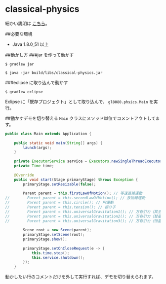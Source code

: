 # classical-physics
細かい説明は [こちら](http://qiita.com/opengl-8080/items/727bcfdfee7f3a1be164)。

##必要な環境
- Java 1.8.0_51 以上

##動かし方
###jar を作って動かす
```bash:
$ gradlew jar

$ java -jar build/libs/classical-physics.jar
```

###eclipse に取り込んで動かす
```bash:
$ gradlew eclipse
```

Eclipse に「既存プロジェクト」として取り込んで、 `gl8080.phsics.Main` を実行。

##動かすデモを切り替える
`Main` クラスにメソッド単位でコメントアウトしてます。

```java
public class Main extends Application {
    
    public static void main(String[] args) {
        launch(args);
    }
    
    private ExecutorService service = Executors.newSingleThreadExecutor();
    private Time time;
    
    @Override
    public void start(Stage primaryStage) throws Exception {
        primaryStage.setResizable(false);
        
        Parent parent = this.firstLawOfMotion(); // 等速直線運動
//        Parent parent = this.secondLawOfMotion(); // 放物線運動
//        Parent parent = this.circle(); // 円運動
//        Parent parent = this.tension(); // 振り子
//        Parent parent = this.universalGravitation1(); // 万有引力（冥王星 - カロン）
//        Parent parent = this.universalGravitation2(); // 万有引力（彗星）
//        Parent parent = this.universalGravitation3(); // 万有引力（恒星 - 惑星 - 衛星）
        
        Scene root = new Scene(parent);
        primaryStage.setScene(root);
        primaryStage.show();
        
        primaryStage.setOnCloseRequest(e -> {
            this.time.stop();
            this.service.shutdown();
        });
    }
```

動かしたい行のコメントだけを外して実行すれば、デモを切り替えられます。
